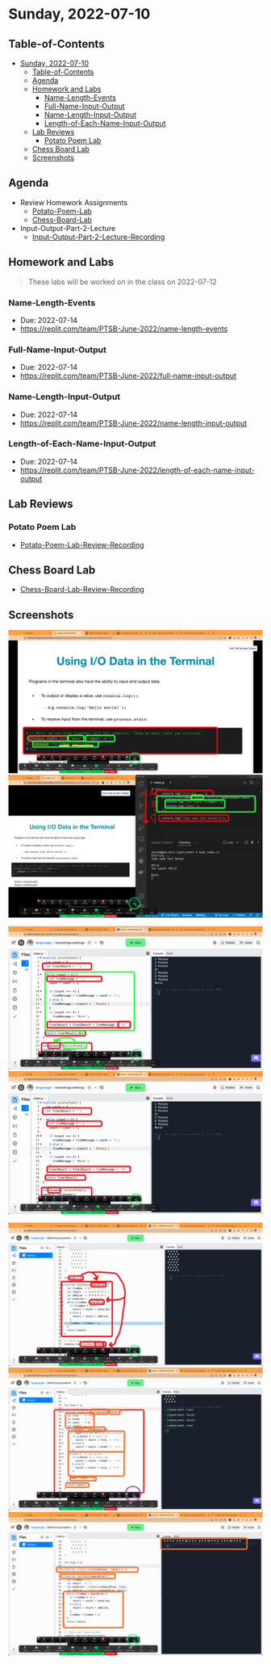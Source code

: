 # Sunday, 2022-07-10

## Table-of-Contents

- [Sunday, 2022-07-10](#sunday-2022-07-10)
  - [Table-of-Contents](#table-of-contents)
  - [Agenda](#agenda)
  - [Homework and Labs](#homework-and-labs)
    - [Name-Length-Events](#name-length-events)
    - [Full-Name-Input-Output](#full-name-input-output)
    - [Name-Length-Input-Output](#name-length-input-output)
    - [Length-of-Each-Name-Input-Output](#length-of-each-name-input-output)
  - [Lab Reviews](#lab-reviews)
    - [Potato Poem Lab](#potato-poem-lab)
  - [Chess Board Lab](#chess-board-lab)
  - [Screenshots](#screenshots)

## Agenda

- Review Homework Assignments
  - [Potato-Poem-Lab](#potato-printing-lab)
  - [Chess-Board-Lab](#chess-board-lab)
- Input-Output-Part-2-Lecture
  - [Input-Output-Part-2-Lecture-Recording](https://us02web.zoom.us/rec/share/I63VIa1DfnhpfUP7S3L6yVVAwn0-BquFoBH2kSSFVdKc6fJQLyEJqB8uZn3ThG-i.jCjDt0wOca6zTB7W?startTime=1657491334000)

## Homework and Labs

> These labs will be worked on in the class on 2022-07-12

### Name-Length-Events

- Due: 2022-07-14
- <https://replit.com/team/PTSB-June-2022/name-length-events>

### Full-Name-Input-Output

- Due: 2022-07-14
- <https://replit.com/team/PTSB-June-2022/full-name-input-output>

### Name-Length-Input-Output

- Due: 2022-07-14
- <https://replit.com/team/PTSB-June-2022/name-length-input-output>

### Length-of-Each-Name-Input-Output

- Due: 2022-07-14
- <https://replit.com/team/PTSB-June-2022/length-of-each-name-input-output>

## Lab Reviews

### Potato Poem Lab

- [Potato-Poem-Lab-Review-Recording](https://us02web.zoom.us/rec/share/I63VIa1DfnhpfUP7S3L6yVVAwn0-BquFoBH2kSSFVdKc6fJQLyEJqB8uZn3ThG-i.jCjDt0wOca6zTB7W?startTime=1657472412000)

## Chess Board Lab

- [Chess-Board-Lab-Review-Recording](https://us02web.zoom.us/rec/share/I63VIa1DfnhpfUP7S3L6yVVAwn0-BquFoBH2kSSFVdKc6fJQLyEJqB8uZn3ThG-i.jCjDt0wOca6zTB7W?startTime=1657485745000)

## Screenshots

![IO-Callback-Sections](./images/IO-callback-00-sections.png)
![IO-Callback-Order](./images/IO-callback-01-order.png)

![Potato-Poem-Sections](./images/potato-poem-sections.png)
![Potato-Poem-Sections](./images/potato-poem-start.png)

![Chess-Board-Printing-Start](./images/chess-board-printing-00-start.png)
![Chess-Board-Printing-Order](./images/chess-board-printing-01-sections.png)
![Chess-Board-Printing-Create-Line](./images/chess-board-printing-02-create-line.png)
